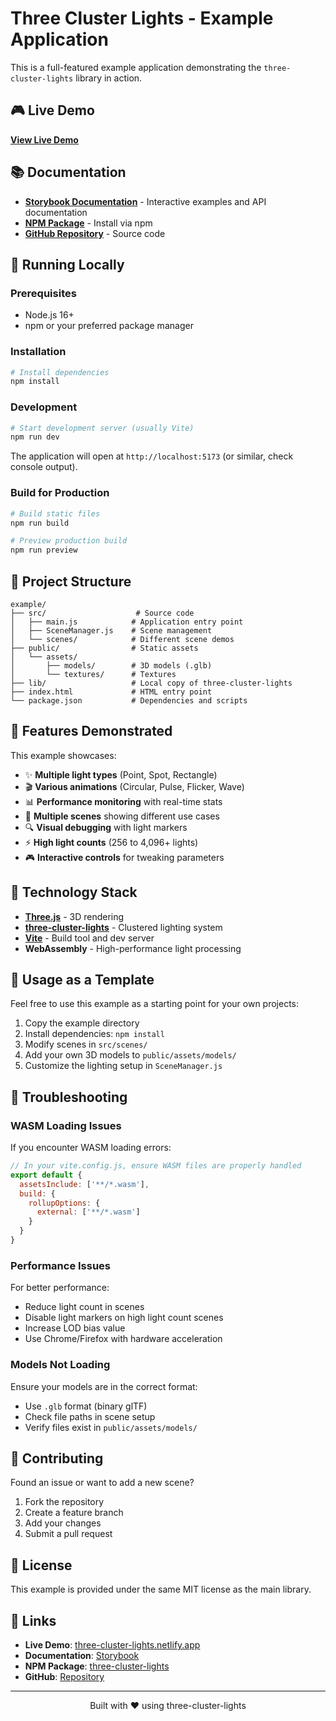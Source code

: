 # Three Cluster Lights - Example Application

This is a full-featured example application demonstrating the `three-cluster-lights` library in action.

## 🎮 Live Demo

**[View Live Demo](https://three-cluster-lights.netlify.app)**

## 📚 Documentation

- **[Storybook Documentation](https://jeffreycastellano.github.io/three-cluster-lights/)** - Interactive examples and API documentation
- **[NPM Package](https://www.npmjs.com/package/three-cluster-lights)** - Install via npm
- **[GitHub Repository](https://github.com/jeffreycastellano/three-cluster-lights)** - Source code

## 🚀 Running Locally

### Prerequisites

- Node.js 16+
- npm or your preferred package manager

### Installation

```bash
# Install dependencies
npm install
```

### Development

```bash
# Start development server (usually Vite)
npm run dev
```

The application will open at `http://localhost:5173` (or similar, check console output).

### Build for Production

```bash
# Build static files
npm run build

# Preview production build
npm run preview
```

## 📁 Project Structure

```
example/
├── src/                    # Source code
│   ├── main.js            # Application entry point
│   ├── SceneManager.js    # Scene management
│   └── scenes/            # Different scene demos
├── public/                # Static assets
│   └── assets/
│       ├── models/        # 3D models (.glb)
│       └── textures/      # Textures
├── lib/                   # Local copy of three-cluster-lights
├── index.html             # HTML entry point
└── package.json           # Dependencies and scripts
```

## 🎯 Features Demonstrated

This example showcases:

- ✨ **Multiple light types** (Point, Spot, Rectangle)
- 🎬 **Various animations** (Circular, Pulse, Flicker, Wave)
- 📊 **Performance monitoring** with real-time stats
- 🎨 **Multiple scenes** showing different use cases
- 🔍 **Visual debugging** with light markers
- ⚡ **High light counts** (256 to 4,096+ lights)
- 🎮 **Interactive controls** for tweaking parameters

## 🔧 Technology Stack

- **[Three.js](https://threejs.org/)** - 3D rendering
- **[three-cluster-lights](https://www.npmjs.com/package/three-cluster-lights)** - Clustered lighting system
- **[Vite](https://vitejs.dev/)** - Build tool and dev server
- **WebAssembly** - High-performance light processing

## 📝 Usage as a Template

Feel free to use this example as a starting point for your own projects:

1. Copy the example directory
2. Install dependencies: `npm install`
3. Modify scenes in `src/scenes/`
4. Add your own 3D models to `public/assets/models/`
5. Customize the lighting setup in `SceneManager.js`

## 🐛 Troubleshooting

### WASM Loading Issues

If you encounter WASM loading errors:

```javascript
// In your vite.config.js, ensure WASM files are properly handled
export default {
  assetsInclude: ['**/*.wasm'],
  build: {
    rollupOptions: {
      external: ['**/*.wasm']
    }
  }
}
```

### Performance Issues

For better performance:
- Reduce light count in scenes
- Disable light markers on high light count scenes
- Increase LOD bias value
- Use Chrome/Firefox with hardware acceleration

### Models Not Loading

Ensure your models are in the correct format:
- Use `.glb` format (binary glTF)
- Check file paths in scene setup
- Verify files exist in `public/assets/models/`

## 🤝 Contributing

Found an issue or want to add a new scene?

1. Fork the repository
2. Create a feature branch
3. Add your changes
4. Submit a pull request

## 📄 License

This example is provided under the same MIT license as the main library.

## 🔗 Links

- **Live Demo**: [three-cluster-lights.netlify.app](https://three-cluster-lights.netlify.app)
- **Documentation**: [Storybook](https://jeffreycastellano.github.io/three-cluster-lights/)
- **NPM Package**: [three-cluster-lights](https://www.npmjs.com/package/three-cluster-lights)
- **GitHub**: [Repository](https://github.com/jeffreycastellano/three-cluster-lights)

---

<div align="center">
Built with ❤️ using three-cluster-lights
</div>

